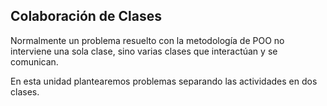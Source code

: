 ## Colaboración de Clases

Normalmente un problema resuelto con la metodología de POO no interviene una sola clase, sino varias clases que interactúan y se comunican.

En esta unidad plantearemos problemas separando las actividades en dos clases.